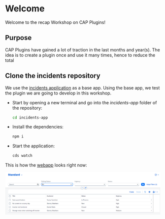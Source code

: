 # Welcome
Welcome to the recap Workshop on CAP Plugins!

## Purpose

CAP Plugins have gained a lot of traction in the last months and year(s).
The idea is to create a plugin once and use it many times, hence to reduce the total

## Clone the incidents repository

We use the [incidents application](https://github.com/cap-js/incidents-app) as a base app. Using the base app, we test the plugin we are going to develop in this workshop.

- Start by opening a new terminal and go into the *incidents-app* folder of the repository:

    ```sh
    cd incidents-app
    ```

- Install the dependencies:

     ```sh
    npm i 
    ```

- Start the application:

   ```sh
   cds watch
   ```

This is how the [webapp](http://localhost:4004/incidents/webapp/index.html) looks right now:

![Screenshot of the Incidents app UI w/o the plugin](./images/Incidents-ui-before.png)